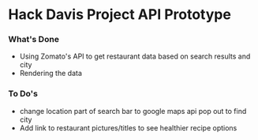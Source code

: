 # Hack Davis Project API Prototype

### What's Done
* Using Zomato's API to get restaurant data based on search results and city
* Rendering the data

### To Do's
* change location part of search bar to google maps api pop out to find city
* Add link to restaurant pictures/titles to see healthier recipe options